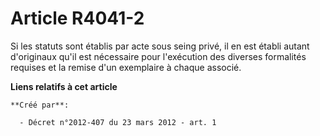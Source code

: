 # Article R4041-2

Si les statuts sont établis par acte sous seing privé, il en est établi autant d'originaux qu'il est nécessaire pour
l'exécution des diverses formalités requises et la remise d'un exemplaire à chaque associé.

**Liens relatifs à cet article**

	**Créé par**:

	  - Décret n°2012-407 du 23 mars 2012 - art. 1
